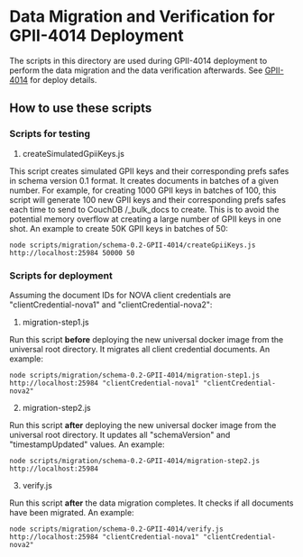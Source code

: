 # Data Migration and Verification for GPII-4014 Deployment

The scripts in this directory are used during GPII-4014 deployment to perform the data migration and the data verification afterwards. See [GPII-4014](https://issues.gpii.net/browse/schema-0.2-GPII-4014) for deploy details.

## How to use these scripts

### Scripts for testing

1. createSimulatedGpiiKeys.js

 This script creates simulated GPII keys and their corresponding prefs safes in schema version 0.1 format. It
 creates documents in batches of a given number. For example, for creating 1000 GPII keys in batches of 100, this
 script will generate 100 new GPII keys and their corresponding prefs safes each time to send to CouchDB /_bulk_docs
 to create. This is to avoid the potential memory overflow at creating a large number of GPII keys in one shot. An example to create 50K GPII keys in batches of 50:
 ```
 node scripts/migration/schema-0.2-GPII-4014/createGpiiKeys.js http://localhost:25984 50000 50
 ```

### Scripts for deployment

Assuming the document IDs for NOVA client credentials are "clientCredential-nova1" and "clientCredential-nova2":

1. migration-step1.js

 Run this script **before** deploying the new universal docker image from the universal root directory. It migrates all client credential documents. An example:
```
node scripts/migration/schema-0.2-GPII-4014/migration-step1.js http://localhost:25984 "clientCredential-nova1" "clientCredential-nova2"
```

2. migration-step2.js

 Run this script **after** deploying the new universal docker image from the universal root directory. It updates all "schemaVersion" and "timestampUpdated" values. An example:
```
node scripts/migration/schema-0.2-GPII-4014/migration-step2.js http://localhost:25984
```

3. verify.js

 Run this script **after** the data migration completes. It checks if all documents have been migrated. An example:
```
node scripts/migration/schema-0.2-GPII-4014/verify.js http://localhost:25984 "clientCredential-nova1" "clientCredential-nova2"
```

